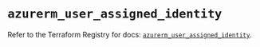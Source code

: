 # `azurerm_user_assigned_identity`

Refer to the Terraform Registry for docs: [`azurerm_user_assigned_identity`](https://registry.terraform.io/providers/hashicorp/azurerm/4.38.0/docs/resources/user_assigned_identity).

